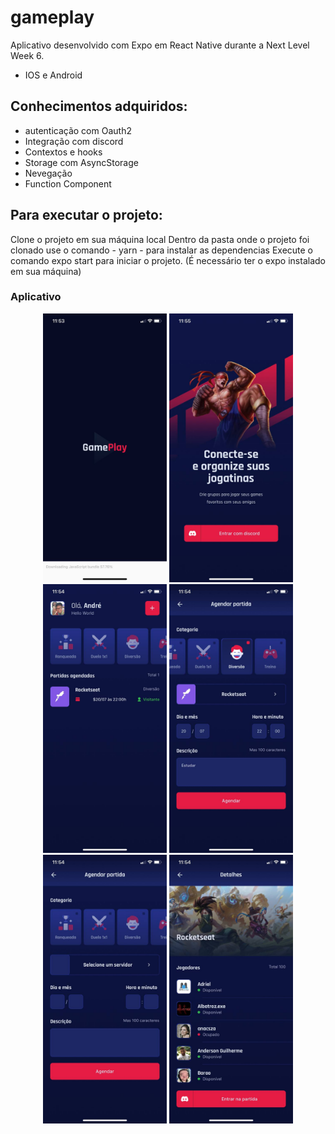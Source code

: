 # gameplay
Aplicativo desenvolvido com Expo em React Native durante a Next Level Week 6. 
- IOS e Android

## Conhecimentos adquiridos: 
 - autenticação com Oauth2
 - Integração com discord
 - Contextos e hooks
 - Storage com AsyncStorage
 - Nevegação
 - Function Component
 
 

## Para executar o projeto:
Clone o projeto em sua máquina local
Dentro da pasta onde o projeto foi clonado use o comando - yarn - para instalar as dependencias
Execute o comando expo start para iniciar o projeto. (É necessário ter o expo instalado em sua máquina)

<h3 id="aplicacao">Aplicativo</h3>
<p align="center">
<img widht="180" height="430" alt="App" title="app" src="./assets/splashscreen.jpg" />
<img widht="180" height="430" alt="App" title="app" src="./assets/signinscreen.jpg" />
<img widht="180" height="430" alt="App" title="app" src="./assets/mainscreen.jpg" />
<img widht="180" height="430" alt="App" title="app" src="./assets/appointmentscreen.jpg" />
<img widht="180" height="430" alt="App" title="app" src="./assets/createscreen.jpg" />
<img widht="180" height="430" alt="App" title="app" src="./assets/guildscreen.jpg" />
</p>
